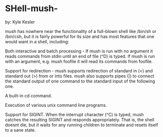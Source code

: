 # SHell-mush-
by: Kyle Kesler

mush has nowhere near the functionality of a full-blown shell like /bin/sh or
/bin/csh, but it is fairly powerful for its size and has most features that one
would want in a shell, including:

Both interactive and batch processing - If mush is run with no argument it reads
commands from stdin until an end of file (^D) is typed. If mush is run with an
argument, e.g. mush foofile it will read its commands from foofile.

Support for redirection - mush supports redirection of standard in (<) and
standard out (>) from or into files. mush also supports pipes (|) to connect
the standard output of one command to the standard input of the following one.

A built-in cd command.

Execution of various unix command line programs.

Support for SIGINT. When the interrupt character (^C) is typed, mush catches
the resulting SIGINT and responds appropriately. That is, the shell doesnt die,
but it waits for any running children to terminate and resets itself to a
sane state.
